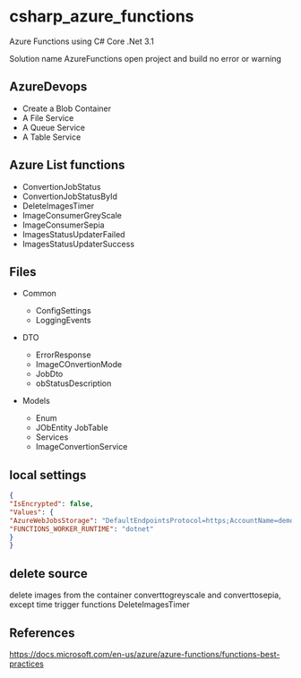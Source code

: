 # csharp_azure_functions

Azure Functions using C# Core .Net 3.1

Solution name AzureFunctions
open project and build no error or warning

## AzureDevops

- Create a Blob Container
- A File Service
- A Queue Service
- A Table Service

## Azure List functions

- ConvertionJobStatus
- ConvertionJobStatusById
- DeleteImagesTimer
- ImageConsumerGreyScale
- ImageConsumerSepia
- ImagesStatusUpdaterFailed
- ImagesStatusUpdaterSuccess

## Files

- Common

  - ConfigSettings
  - LoggingEvents

- DTO

  - ErrorResponse
  - ImageCOnvertionMode
  - JobDto
  - obStatusDescription

- Models
  - Enum
  - JObEntity
    JobTable
  - Services
  - ImageConvertionService

## local settings

```JSON
{
"IsEncrypted": false,
"Values": {
"AzureWebJobsStorage": "DefaultEndpointsProtocol=https;AccountName=demo-fr2021;AccountKey=KEY;BlobEndpoint=https://demo-fr2021.blob.core.windows.net/;TableEndpoint=https://demo-fr2021.table.core.windows.net/;QueueEndpoint=https://demo-fr2021.queue.core.windows.net/;FileEndpoint=https://demo-fr2021.file.core.windows.net/",
"FUNCTIONS_WORKER_RUNTIME": "dotnet"
}
}
```

## delete source

delete images from the container converttogreyscale and converttosepia, except
time trigger functions DeleteImagesTimer

## References

https://docs.microsoft.com/en-us/azure/azure-functions/functions-best-practices
